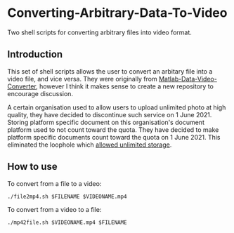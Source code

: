 # Converting-Arbitrary-Data-To-Video
Two shell scripts for converting arbitrary files into video format. 

## Introduction
This set of shell scripts allows the user to convert an arbitary file into a video file, and vice versa. They were originally from [Matlab-Data-Video-Converter](https://github.com/fangfufu/Matlab-Data-Video-Converter), however I think it makes sense to create a new repository to encourage discussion. 

A certain organisation used to allow users to upload unlimited photo at high quality, they have decided to discontinue such service on 1 June 2021. Storing platform specific document on this organisation's document platform used to not count toward the quota. They have decided to make platform specific documents count toward the quota on 1 June 2021. This eliminated the loophole which [allowed unlimited storage](https://github.com/stewartmcgown/uds). 

## How to use
To convert from a file to a video:

    ./file2mp4.sh $FILENAME $VIDEONAME.mp4
    
To convert from a video to a file:

    ./mp42file.sh $VIDEONAME.mp4 $FILENAME

